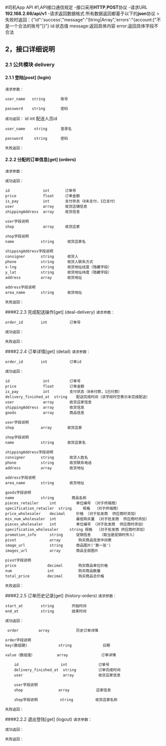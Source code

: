 #司机App API
#1,API接口通信规定
-接口采用**HTTP**,**POST**协议
-请求URL **192.168.2.66/api/v1**
-请求返回数据格式
	所有数据返回都基于以下的**json**协议
	>失败时返回：{"id":'success',"message":"String|Array",'errors':"{account:["不是一个合法的账号"]}"}
	id:状态值
	message:返回具体内容
	error:返回具体字段不合法
## 2，接口详细说明
### 2.1 公共模块 delivery
#### 2.1.1 登陆[post] (login)
`请求参数：`
	
	user_name   string       账号

	password    string       密码

`成功返回：`
	id           int         配送人员id

	user_name    string      登录名

	password     string      密码

`失败返回：`


#### 2.2.2 分配的订单信息[get] (orders)
`请求参数：`

`成功返回：`

	id               int       订单号
	price            float     订单金额
	is_pay           int       支付状态（0未支付，1已支付）
	user             array     收货店铺信息
	shippingAddress  array     收货信息
	
	user字段说明
	shop             array     收货店家

	shop字段说明
	name            string      收货店家名

	shippingAddress字段说明
	consigner       string      收货人
	phone           string      收货人联系方式
	x-lng           string      收货地址经度（隐藏字段）
	y_lat           string      收货地址纬度（隐藏字段）
	address         array       收货地址
		
	address字段说明
	area_name       string      收货地址
`失败返回：`

####2.2.3 完成配送操作[get] (deal-delivery)
`请求参数：`

	order_id        int          订单号

`成功返回：`

`失败返回：`

####2.2.4 订单详情[get] (detail)
`请求参数：`

	order_id        int          订单id

`成功返回：`
	
	id               int         订单号
	price            float       订单金额
	is_pay           int         支付状态（0未付款，1已付款）
	delivery_finished_at  string    配送完成时间（该字段时空表示未完成配送）
	user             array       收货店家信息
	shippingAddress  array       收货信息
	goods            array       商品信息
	
	user字段说明
	shop            array       收货店家

	shop字段说明
	name            string      收货店家名
	
	shippingAddress字段说明
	consigner       string       收货人姓名
	phone           string       收货联系电话
	address         array        收货地址
	
	address字段说明
	area_name       string       收货地址
	
	goods字段说明
	name            string        商品名称
    pieces_retailer     int         单位编号 （对于终端商）
	specification_retailer  string     规格  （对于终端商）
	price_wholesaler    decimal     价格 （对于批发商  供应商时添加）
    min_num_wholesaler  int         最低购买量 （对于批发商  供应商时添加）
    pieces_wholesaler   int         单位编号 （对于批发商  供应商时添加）
    specification_wholesaler     string 规格  （对于批发商 供应商时添加）
	promotion_info      string      促销信息    （取当是促销时传入）
	pivot               array        购买商品信息中间表
	image_url           string      商品图片('第一张')
    images_url          array       商品全部图片
	
	pivot字段说明
	price              decimal       购买商品单位价格
	num                int           购买商品数量
	total_price        decimal       购买商品总价格

`失败返回：`

####2.2.5 订单历史记录[get] (history-orders)
`请求参数：`

	start_at        string        开始时间
	end_at          string        结束时间

`成功返回：`

	 order         array            历史订单详情
	 
	order字段说明
	key(数组键)              string              日期

	value（数组值） 			array               订单详情
              
		id                   int              订单号
		delivery_finished_at  string          订单完成时间
	    user                  array           收货店家信息
	
		user字段说明
		shop                array            店家信息

		shop字段说明          string          收货店家名称

`失败返回：`

####2.2.2 退出登陆[get] (logout)
`请求参数：`

`成功返回：`

`失败返回：`



  

	
	
	
	
	